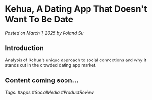 # Kehua, A Dating App That Doesn't Want To Be Date

*Posted on March 1, 2025 by Roland Su*

## Introduction

Analysis of Kehua's unique approach to social connections and why it stands out in the crowded dating app market.

## Content coming soon...

*Tags: #Apps #SocialMedia #ProductReview* 